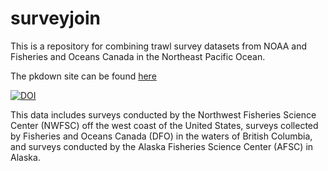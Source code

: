
# surveyjoin

This is a repository for combining trawl survey datasets from NOAA and
Fisheries and Oceans Canada in the Northeast Pacific Ocean.

The pkdown site can be found
[here](https://dfo-noaa-pacific.github.io/surveyjoin/)

[![DOI](https://zenodo.org/badge/484561620.svg)](https://zenodo.org/doi/10.5281/zenodo.10031852)

This data includes surveys conducted by the Northwest Fisheries Science
Center (NWFSC) off the west coast of the United States, surveys
collected by Fisheries and Oceans Canada (DFO) in the waters of British
Columbia, and surveys conducted by the Alaska Fisheries Science Center
(AFSC) in Alaska.

